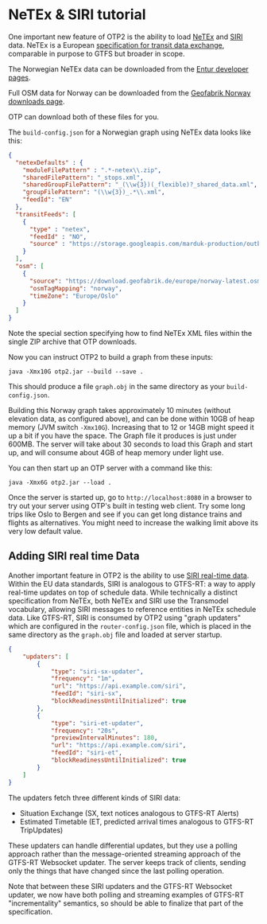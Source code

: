 # NeTEx & SIRI tutorial

One important new feature of OTP2 is the ability to
load [NeTEx](https://en.wikipedia.org/wiki/NeTEx) and [SIRI](https://en.wikipedia.org/wiki/Service_Interface_for_Real_Time_Information) 
data. NeTEx is a European [specification for transit data exchange](http://netex-cen.eu), comparable in purpose to
GTFS but broader in scope. 

The Norwegian NeTEx data can be downloaded from the [Entur developer pages](https://developer.entur.org/pages-intro-files). 

Full OSM data for Norway can be downloaded from the [Geofabrik Norway downloads page](http://download.geofabrik.de/europe/norway.html).

OTP can download both of these files for you.

The `build-config.json` for a Norwegian graph using NeTEx data looks like this:

```json
{
  "netexDefaults" : {
    "moduleFilePattern" : ".*-netex\\.zip",
    "sharedFilePattern": "_stops.xml",
    "sharedGroupFilePattern": "_(\\w{3})(_flexible)?_shared_data.xml",
    "groupFilePattern": "(\\w{3})_.*\\.xml",
    "feedId": "EN"
  },
  "transitFeeds": [
    {
      "type" : "netex",
      "feedId" : "NO",
      "source" : "https://storage.googleapis.com/marduk-production/outbound/netex/rb_norway-aggregated-netex.zip"
    }
  ],
  "osm": [
    {
      "source": "https://download.geofabrik.de/europe/norway-latest.osm.pbf",
      "osmTagMapping": "norway",
      "timeZone": "Europe/Oslo"
    }
  ]
}
```

Note the special section specifying how to find NeTEx XML files within the single ZIP archive that
OTP downloads.

Now you can instruct OTP2 to build a graph from these inputs:

`java -Xmx10G otp2.jar --build --save .`

This should produce a file `graph.obj` in the same directory as your `build-config.json`. 

Building this Norway graph takes approximately 10 minutes (without elevation data, as configured above), 
and can be done within 10GB of heap memory (JVM switch `-Xmx10G`). Increasing that to 12 or 14GB might 
speed it up a bit if you have the space. The Graph file it produces is just under 600MB. The server will take
about 30 seconds to load this Graph and start up, and will consume about 4GB of heap memory under
light use.

You can then start up an OTP server with a command like this:

`java -Xmx6G otp2.jar --load .`

Once the server is started up, go to `http://localhost:8080` in a browser to try out your server
using OTP's built in testing web client. Try some long trips like Oslo to Bergen and see if you can
get long distance trains and flights as alternatives. You might need to increase the walking limit
above its very low default value.

## Adding SIRI real time Data

Another important feature in OTP2 is the ability to
use [SIRI real-time data](https://en.wikipedia.org/wiki/Service_Interface_for_Real_Time_Information).
Within the EU data standards, SIRI is analogous to GTFS-RT: a way to apply real-time updates on top
of schedule data. While technically a distinct specification from NeTEx, both NeTEx and SIRI use the
Transmodel vocabulary, allowing SIRI messages to reference entities in NeTEx schedule data. Like
GTFS-RT, SIRI is consumed by OTP2 using "graph updaters" which are configured in
the `router-config.json` file, which is placed in the same directory as the `graph.obj` file and
loaded at server startup.

```json
{
    "updaters": [
        {
            "type": "siri-sx-updater",
            "frequency": "1m",
            "url": "https://api.example.com/siri",
            "feedId": "siri-sx",
            "blockReadinessUntilInitialized": true
        },
        {
            "type": "siri-et-updater",
            "frequency": "20s",
            "previewIntervalMinutes": 180,
            "url": "https://api.example.com/siri",
            "feedId": "siri-et",
            "blockReadinessUntilInitialized": true
        }
    ]
}
```

The updaters fetch three different kinds of SIRI data:

- Situation Exchange (SX, text notices analogous to GTFS-RT Alerts)
- Estimated Timetable (ET, predicted arrival times analogous to GTFS-RT TripUpdates)

These updaters can handle differential updates, but they use a polling approach rather than the
message-oriented streaming approach of the GTFS-RT Websocket updater. The server keeps track of
clients, sending only the things that have changed since the last polling operation.

Note that between these SIRI updaters and the GTFS-RT Websocket updater, we now have both polling
and streaming examples of GTFS-RT "incrementality" semantics, so should be able to finalize that
part of the specification.